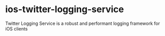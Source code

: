 # ios-twitter-logging-service
Twitter Logging Service is a robust and performant logging framework for iOS clients
